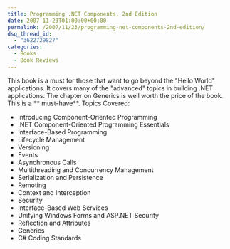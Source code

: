 ```yaml
---
title: Programming .NET Components, 2nd Edition
date: 2007-11-23T01:00:00+00:00
permalink: /2007/11/23/programming-net-components-2nd-edition/
dsq_thread_id:
  - "3622729827"
categories:
  - Books
  - Book Reviews
---
```

This book is a must for those that want to go beyond the "Hello World" applications. It covers many of the "advanced" topics in building .NET applications. The chapter on Generics is well worth the price of the book. This is a ** must-have**. Topics Covered:

* Introducing Component-Oriented Programming
* .NET Component-Oriented Programming Essentials
* Interface-Based Programming
* Lifecycle Management
* Versioning
* Events
* Asynchronous Calls
* Multithreading and Concurrency Management
* Serialization and Persistence
* Remoting
* Context and Interception
* Security
* Interface-Based Web Services
* Unifying Windows Forms and ASP.NET Security
* Reflection and Attributes
* Generics
* C# Coding Standards
